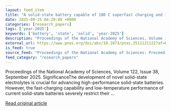 ```yaml
---
layout: feed_item
title: "A solid-state battery capable of 180 C superfast charging and 100% energy retention at –30 °C"
date: 2025-09-25 04:29:09 +0000
categories: [research_papers]
tags: ['year-2025']
keywords: ['battery', 'state', 'solid', 'year-2025']
description: "Proceedings of the National Academy of Sciences, Volume 122, Issue 38, September 2025"
external_url: https://www.pnas.org/doi/abs/10.1073/pnas.2511121122?af=R
is_feed: true
source_feed: "Proceedings of the National Academy of Sciences: Proceedings of the National Academy of Sciences: Table of Contents"
feed_category: "research_papers"
---
```


Proceedings of the National Academy of Sciences, Volume 122, Issue 38, September 2025. SignificanceThe development of novel solid-state electrolytes is crucial for advancing high-performance solid-state batteries. However, the fast-charging capability and low-temperature performance of current solid-state batteries severely restrict their ...

[Read original article](https://www.pnas.org/doi/abs/10.1073/pnas.2511121122?af=R)
